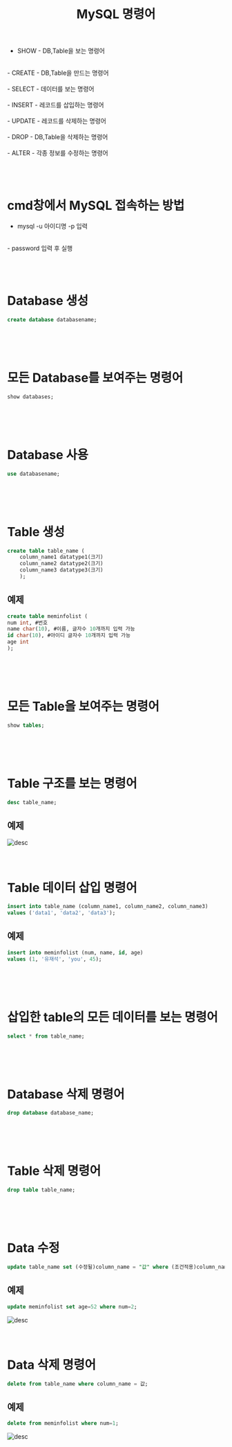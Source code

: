 ﻿---
title: "MySQL 명령어"
tags: MySQL MySQL명령어 SQL명령어
categories: Database
---

- SHOW - DB,Table을 보는 명령어 <br>
<br>
- CREATE - DB,Table을 만드는 명령어 <br>
<br>
- SELECT - 데이터를 보는 명령어 <br>
<br>
- INSERT - 레코드를 삽입하는 명령어 <br>
<br>
- UPDATE - 레코드를 삭제하는 명령어 <br>
<br>
- DROP - DB,Table을 삭제하는 명령어 <br>
<br>
- ALTER - 각종 정보를 수정하는 명령어<br>
<br>
<br>
<br>


# cmd창에서 MySQL 접속하는 방법
- mysql -u 아이디명 -p 입력 <br>
<br>
- password 입력 후 실행<br>
<br>
<br>
<br>


# Database 생성
```sql
create database databasename;
```
<br>
<br>
<br>


# 모든 Database를 보여주는 명령어
```sql
show databases;
``` 
<br>
<br>
<br>


# Database 사용
```sql
use databasename;
```
<br>
<br>
<br>


# Table 생성
```sql
create table table_name (
    column_name1 datatype1(크기)
    column_name2 datatype2(크기)
    column_name3 datatype3(크기)
    );
```
## 예제
```sql
create table meminfolist (
num int, #번호
name char(10), #이름, 글자수 10개까지 입력 가능
id char(10), #아이디 글자수 10개까지 입력 가능
age int
);
```
<br>
<br>
<br>


# 모든 Table을 보여주는 명령어
```sql
show tables;
```
<br>
<br>
<br>


# Table 구조를 보는 명령어
```sql
desc table_name;
```
## 예제
![desc](/assets/images/mysqldesc.JPG)
<br>
<br>
<br>


# Table 데이터 삽입 명령어
```sql
insert into table_name (column_name1, column_name2, column_name3)
values ('data1', 'data2', 'data3');
```
## 예제
```sql
insert into meminfolist (num, name, id, age)
values (1, '유재석', 'you', 45);
```
<br>
<br>
<br>


# 삽입한 table의 모든 데이터를 보는 명령어
```sql
select * from table_name;
```
<br>
<br>
<br>


# Database 삭제 명령어
```sql
drop database database_name;
```
<br>
<br>
<br>


# Table 삭제 명령어
```sql
drop table table_name;
```
<br>
<br>
<br>


# Data 수정
```sql
update table_name set (수정될)column_name = "값" where (조건적용)column_name = 값;
```
## 예제
```sql
update meminfolist set age=52 where num=2;
```
![desc](/assets/images/mysqlupdate.JPG)
<br>
<br>
<br>


# Data 삭제 명령어
```sql
delete from table_name where column_name = 값;
```
## 예제
```sql
delete from meminfolist where num=1;
```
![desc](/assets/images/mysqldelete.JPG)
